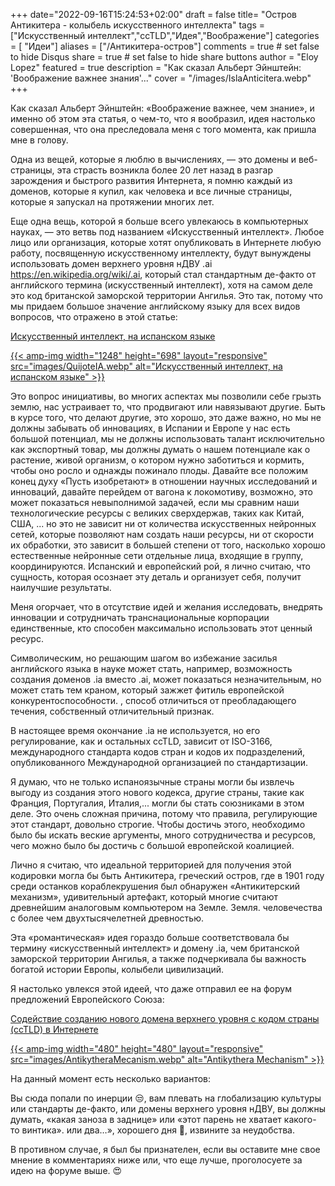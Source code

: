 +++
date="2022-09-16T15:24:53+02:00"
draft = false
title= "Остров Антикитера - колыбель искусственного интеллекта"
tags = ["Искусственный интеллект","ccTLD","Идея","Воображение"]
categories = [ "Идеи"]
aliases = ["/Антикитера-остров"]
comments = true # set false to hide Disqus
share = true # set false to hide share buttons
author = "Eloy Lopez"
featured = true
description = "Как сказал Альберт Эйнштейн: 'Воображение важнее знания'..."
cover = "/images/IslaAnticitera.webp"
+++

Как сказал Альберт Эйнштейн: «Воображение важнее, чем знание», и именно об этом эта статья, о чем-то, что я вообразил, идея настолько совершенная, что она преследовала меня с того момента, как пришла мне в голову.

Одна из вещей, которые я люблю в вычислениях, — это домены и веб-страницы, эта страсть возникла более 20 лет назад в разгар зарождения и быстрого развития Интернета, я помню каждый из доменов, которые я купил, как человека и все личные страницы, которые я запускал на протяжении многих лет.

Еще одна вещь, которой я больше всего увлекаюсь в компьютерных науках, — это ветвь под названием «Искусственный интеллект». Любое лицо или организация, которые хотят опубликовать в Интернете любую работу, посвященную искусственному интеллекту, будут вынуждены использовать домен верхнего уровня нДВУ .ai https://en.wikipedia.org/wiki/.ai, который стал стандартным де-факто от английского термина (искусственный интеллект), хотя на самом деле это код британской заморской территории Ангилья. Это так, потому что мы придаем большое значение английскому языку для всех видов вопросов, что отражено в этой статье:

[Искусственный интеллект, на испанском языке](https://www.abc.es/opinion/abci-inteligencia-artificial-espanol-201903272343_noticia.html)

[{{< amp-img width="1248" height="698" layout="responsive" src="images/QuijoteIA.webp" alt="Искусственный интеллект, на испанском языке" >}}](https://www.abc.es/opinion/abci-inteligencia-artificial-espanol-201903272343_noticia.html)

Это вопрос инициативы, во многих аспектах мы позволили себе грызть землю, нас устраивает то, что продвигают или навязывают другие. Быть в курсе того, что делают другие, это хорошо, это даже важно, но мы не должны забывать об инновациях, в Испании и Европе у нас есть большой потенциал, мы не должны использовать талант исключительно как экспортный товар, мы должны думать о нашем потенциале как о растение, живой организм, о котором нужно заботиться и кормить, чтобы оно росло и однажды пожинало плоды. Давайте все положим конец духу «Пусть изобретают» в отношении научных исследований и инноваций, давайте перейдем от вагона к локомотиву, возможно, это может показаться невыполнимой задачей, если мы сравним наши технологические ресурсы с великих сверхдержав, таких как Китай, США, ... но это не зависит ни от количества искусственных нейронных сетей, которые позволяют нам создать наши ресурсы, ни от скорости их обработки, это зависит в большей степени от того, насколько хорошо естественные нейронные сети отдельные лица, входящие в группу, координируются. Испанский и европейский рой, я лично считаю, что сущность, которая осознает эту деталь и организует себя, получит наилучшие результаты.

Меня огорчает, что в отсутствие идей и желания исследовать, внедрять инновации и сотрудничать транснациональные корпорации единственные, кто способен максимально использовать этот ценный ресурс.

Символическим, но решающим шагом во избежание засилья английского языка в науке может стать, например, возможность создания доменов .ia вместо .ai, может показаться незначительным, но может стать тем краном, который зажжет фитиль европейской конкурентоспособности. , способ отличиться от преобладающего течения, собственный отличительный признак.

В настоящее время окончание .ia не используется, но его регулирование, как и остальных ccTLD, зависит от ISO-3166, международного стандарта кодов стран и кодов их подразделений, опубликованного Международной организацией по стандартизации.

Я думаю, что не только испаноязычные страны могли бы извлечь выгоду из создания этого нового кодекса, другие страны, такие как Франция, Португалия, Италия,... могли бы стать союзниками в этом деле.
Это очень сложная причина, потому что правила, регулирующие этот стандарт, довольно строгие. Чтобы достичь этого, необходимо было бы искать веские аргументы, много сотрудничества и ресурсов, чего можно было бы достичь с большой европейской коалицией.

Лично я считаю, что идеальной территорией для получения этой кодировки могла бы быть Антикитера, греческий остров, где в 1901 году среди останков кораблекрушения был обнаружен «Антикитерский механизм», удивительный артефакт, который многие считают древнейшим аналоговым компьютером на Земле. Земля. человечества с более чем двухтысячелетней древностью.

Эта «романтическая» идея гораздо больше соответствовала бы термину «искусственный интеллект» и домену .ia, чем британской заморской территории Ангилья, а также подчеркивала бы важность богатой истории Европы, колыбели цивилизаций.

Я настолько увлекся этой идеей, что даже отправил ее на форум предложений Европейского Союза:

[Содействие созданию нового домена верхнего уровня с кодом страны (ccTLD) в Интернете](https://futureu.europa.eu/processes/Digital/f/15/proposals/27592?locale=es)

[{{< amp-img width="480" height="480" layout="responsive" src="images/AntikytheraMecanism.webp" alt="Antikythera Mechanism" >}}](https://futureu.europa.eu/processes/Digital/f/15/proposals/27592?locale=es)

На данный момент есть несколько вариантов:

Вы сюда попали по инерции 😒, вам плевать на глобализацию культуры или стандарты де-факто, или домены верхнего уровня нДВУ, вы должны думать, «какая заноза в заднице» или «этот парень не хватает какого-то винтика». или два…», хорошего дня 🫡, извините за неудобства.

В противном случае, я был бы признателен, если вы оставите мне свое мнение в комментариях ниже или, что еще лучше, проголосуете за идею на форуме выше. 😍